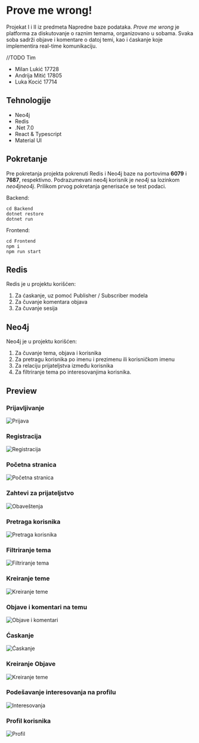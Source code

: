 # Prove me wrong!

Projekat I i II iz predmeta Napredne baze podataka. _Prove me wrong_ je platforma za diskutovanje o raznim temama, organizovano u sobama. Svaka soba sadrži objave i komentare o datoj temi, kao i ćaskanje koje implementira real-time komunikaciju.

//TODO Tim

- Milan Lukić 17728
- Andrija Mitić 17805
- Luka Kocić 17714

## Tehnologije

- Neo4j
- Redis
- .Net 7.0
- React & Typescript
- Material UI

## Pokretanje

Pre pokretanja projekta pokrenuti Redis i Neo4j baze na portovima **6079** i **7687**, respektivno. Podrazumevani neo4j korisnik je _neo4j_ sa lozinkom _neo4jneo4j_.
Prilikom prvog pokretanja generisaće se test podaci.

Backend:

```
cd Backend
dotnet restore
dotnet run
```

Frontend:

```
cd Frontend
npm i
npm run start
```

## Redis

Redis je u projektu korišćen:

1. Za ćaskanje, uz pomoć Publisher / Subscriber modela
2. Za čuvanje komentara objava
3. Za čuvanje sesija

## Neo4j

Neo4j je u projektu korišćen:

1. Za čuvanje tema, objava i korisnika
2. Za pretragu korisnika po imenu i prezimenu ili korisničkom imenu
3. Za relaciju prijateljstva između korisnika
4. Za filtriranje tema po interesovanjima korisnika.

## Preview

### Prijavljivanje

![Prijava](/assets/Screenshot_7.jpg)

### Registracija

![Registracija](/assets/Screenshot_8.jpg)

### Početna stranica

![Početna stranica](/assets/Screenshot_4.jpg)

### Zahtevi za prijateljstvo

![Obaveštenja](/assets/Screenshot_3.jpg)

### Pretraga korisnika

![Pretraga korisnika](/assets/Screenshot_2.jpg)

### Filtriranje tema

![Filtriranje tema](/assets/Screenshot_9.jpg)

### Kreiranje teme

![Kreiranje teme](/assets/Screenshot_5.jpg)

### Objave i komentari na temu

![Objave i komentari](/assets/Screenshot_16.jpg)

### Ćaskanje

![Ćaskanje](/assets/Screenshot_15.jpg)

### Kreiranje Objave

![Kreiranje teme](/assets/Screenshot_10.jpg)

### Podešavanje interesovanja na profilu

![Interesovanja](/assets/Screenshot_11.jpg)

### Profil korisnika

![Profil](/assets/Screenshot_12.jpg)
